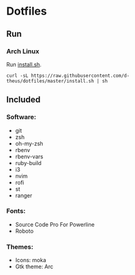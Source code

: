 # Dotfiles

## Run
### Arch Linux
Run [install.sh](./install.sh).
```
curl -sL https://raw.githubusercontent.com/d-theus/dotfiles/master/install.sh | sh
```

## Included

### Software:
* git
* zsh
* oh-my-zsh
* rbenv
* rbenv-vars
* ruby-build
* i3
* nvim
* rofi
* st
* ranger

### Fonts:
* Source Code Pro For Powerline
* Roboto

### Themes:
* Icons: moka
* Gtk theme: Arc
